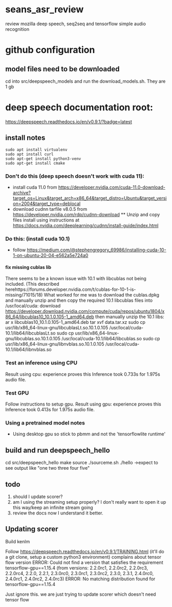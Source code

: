 # seans_asr_review
review mozilla deep speech, seq2seq and tensorflow simple audio recognition

# github configuration

## model files need to be downloaded
cd into src/deepspeech_models and run the download_models.sh.  They are 1 gb




# deep speech documentation root:
https://deepspeech.readthedocs.io/en/v0.9.1/?badge=latest

## install notes
```
sudo apt install virtualenv
sudo apt install curl
sudo apt-get install python3-venv
sudo apt-get install cmake
```


### Don't do this (deep speech doesn't work with cuda 11):
* install cuda 11.0 from https://developer.nvidia.com/cuda-11.0-download-archive?target_os=Linux&target_arch=x86_64&target_distro=Ubuntu&target_version=2004&target_type=deblocal
* download cudnn tarfile v8.0.5 from https://developer.nvidia.com/rdp/cudnn-download
** Unzip and copy files install using instructions at https://docs.nvidia.com/deeplearning/cudnn/install-guide/index.html

### Do this: (install cuda 10.1)
* follow https://medium.com/@stephengregory_69986/installing-cuda-10-1-on-ubuntu-20-04-e562a5e724a0


#### fix missing cublas lib
There seems to be a known issue with 10.1 with libcublas not being included. (This described herehttps://forums.developer.nvidia.com/t/cublas-for-10-1-is-missing/71015/18)
What worked for me was to download the cublas.dpkg and manually unzip and then copy the required 10.1 libcublas files into /usr/local/cuda:
download https://developer.download.nvidia.com/compute/cuda/repos/ubuntu1804/x86_64/libcublas10_10.1.0.105-1_amd64.deb
then manually unzip the 10.1 libs:
ar x libcublas10_10.1.0.105-1_amd64.deb
tar xvf data.tar.xz
sudo cp usr/lib/x86_64-linux-gnu/libcublasLt.so.10.1.0.105 /usr/local/cuda-10.1/lib64/libcublasLt.so
sudo cp usr/lib/x86_64-linux-gnu/libcublas.so.10.1.0.105 /usr/local/cuda-10.1/lib64/libcublas.so
sudo cp usr/lib/x86_64-linux-gnu/libnvblas.so.10.1.0.105 /usr/local/cuda-10.1/lib64/libnvblas.so

### Test an inference using CPU
Result using cpu:
experience proves this 
Inference took 0.733s for 1.975s audio file.

### Test GPU
Follow instructions to setup gpu.
Result using gpu:
experience proves this
Inference took 0.413s for 1.975s audio file.

### Using a pretrained model notes
* Using desktop gpu so stick to pbmm and not the 'tensorflowlite runtime'

## build and run deepspeech_hello 
cd src/deepspeech_hello
make
source ./sourceme.sh
./hello
->expect to see output like "one two three four five"

## todo
1. should I update scorer?
2. am I using the streaming setup properly? I don't really want to open it
   up this way/keep an infinite stream going
3. review the docs now I understand it better.

## Updating scorer
Build kenlm


Follow https://deepspeech.readthedocs.io/en/v0.9.1/TRAINING.html
(it'll do a git clone, setup a custom python3 environment)
complains about tensor flow version 
ERROR: Could not find a version that satisfies the requirement tensorflow-gpu==1.15.4 (from versions: 2.2.0rc1, 2.2.0rc2, 2.2.0rc3, 2.2.0rc4, 2.2.0, 2.2.1, 2.3.0rc0, 2.3.0rc1, 2.3.0rc2, 2.3.0, 2.3.1, 2.4.0rc0, 2.4.0rc1, 2.4.0rc2, 2.4.0rc3)
ERROR: No matching distribution found for tensorflow-gpu==1.15.4

Just ignore this.  we are just trying to update scorer which doesn't need tensor flow
